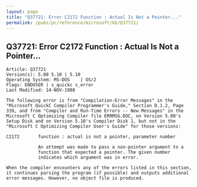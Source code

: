 ```yaml
---
layout: page
title: "Q37721: Error C2172 Function : Actual Is Not a Pointer..."
permalink: /pubs/pc/reference/microsoft/kb/Q37721/
---
```


## Q37721: Error C2172 Function : Actual Is Not a Pointer...

	Article: Q37721
	Version(s): 5.00 5.10 | 5.10
	Operating System: MS-DOS    | OS/2
	Flags: ENDUSER | s_quickc s_error
	Last Modified: 14-NOV-1988
	
	The following error is from "Compilation-Error Messages" in the
	"Microsoft QuickC Compiler Programmer's Guide," Section D.1.2, Page
	339, and from "Compiler and Run-Time Errors -- New Messages" in the
	Microsoft C Optimizing Compiler file ERRMSG.DOC, on Version 5.00's
	Setup Disk and on Version 5.10's Compiler Disk 1, but not in the
	"Microsoft C Optimizing Compiler User's Guide" for those versions:
	
	C2172       function : actual is not a pointer, parameter number
	
	            An attempt was made to pass a non-pointer argument to a
	            function that expected a pointer. The given number
	            indicates which argument was in error.
	
	When the compiler encounters any of the errors listed in this section,
	it continues parsing the program (if possible) and outputs additional
	error messages. However, no object file is produced.
